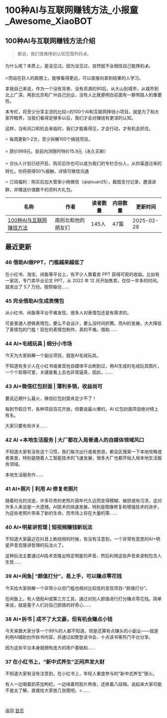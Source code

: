 # 100种AI与互联网赚钱方法_小报童_Awesome_XiaoBOT

## 100种AI与互联网赚钱方法介绍
> 都说，我们很难挣到认知范围外的💰。    
    
为什么呢？本质上，是没见过。因为没见过，自然就不会相信自己能挣到💰。    
    
🔥而站在巨人的肩膀上，能够看得更远，可以直接向拿到结果的人学习。    
    
拿我自己来说，作为一个没有背景、没有资源的90后，从大山到城市，从城市到北上广深，再到北京和广州自己创业，没有人比我更明白前面有一群带路人的重要性。    
    
本专栏，将至少分享主流的比较🔥的100个AI和互联网挣钱小项目，就是为了和大家开眼界，当我们看得足够多以后，我们才会对赚钱有更深的认知。    
    
这样，当有风口和机会来临时，我们才能看得见，才会行动，才有机会抓住。    
    
⭐ 每周更新1-2次，至少拆解100个搞钱项目。    
    
⭐ 原价999元，目前内测限时特价15.9元（永久买断）    
    
⭐ 合伙人计划已经开启，购买后你也可以成为我们的专栏合伙人，从你渠道过来的转化，你将获得50%报酬，详情可微信沟通    
    
⭐ 订阅福利：购买后加大管家小杨微信（qiqixuan25），截图支付记录，邀请进群，并赠送价值数千的资料大礼包。  
  


|名称|作者|读者数量|内容数量|更新时间|
|---|---|---|---|---|
|[100种AI与互联网赚钱方法](https://xiaobot.net/p/baiqi1920?refer=0b133df9-27dc-423b-8101-639049001c13)|南则北和他的朋友们|145人|47篇|2025-02-28|

## 最近更新
### 46 借助AI做PPT，门槛越来越低了

在小红书、淘宝、闲鱼等平台上，有不少人靠着卖 PPT 获得可观的收益。比如有一家店，专门卖毕业论文 PPT，从 2022 年 12
月开始售卖，仅仅一年多的时间，就卖出了 5.7 万份。按照每份......

### 45 完全借助AI生成表情包

从小红书、闲鱼等平台不难发现，很多人对表情包还是有需求的。

可是普通人想做表情包，要么不会设计，要么没时间折腾。而AI的发展，大大降低了表情包的门槛！现在的表情包制作，真的不难。借助......

### 44 AI+毛绒玩具 | 细分小市场

今天为大家拆解一个副业项目，就是AI毛绒玩具。

不知道有多少人在小红书或者其他自媒体平台刷到过，用AI生成的毛绒玩具图片，一个个软萌可爱，关键是看上去也非常逼真，因此，......

### 43 AI+微信红包封面 | 薄利多销，收益尚可

要说近期什么最火，微信红包封面肯定少不了！

每到节假日节，各种项目百花齐放，但要说最火爆的，AI 红包封面项目绝对榜上有名。

大家只要有些许关......

### 42 Al +本地生活服务 | 大厂都在入局普通人的自媒体领域风口

不知道大家有没有这个习惯，我们每次出行或者旅游，都会区搜索一下本地攻略或者美食，特别是随着人工智能技术的飞速发展，很多大厂也都开始入局本地生活服务领域。

本地生活服务作......

### 41 AI+照片 | 利用 AI 修复老照片

随着时光的流逝，许多珍贵的老照片因年代久远而变得模糊、破损或有污渍，这对许多人来说是一大遗憾。AI技术的快速发展，特别是图像修复和增强技术的进步，为这些老照片带来了新的生命。而市场上存在大量的需......

### 40 AI+明星讲哲理 | 短视频赚钱新玩法

不知道大家最近在抖音上刷视频的时候，有没有注意到，一个非常有意思的AI+明星声音克隆讲哲理的玩法火了。

这种玩法主要通过AI技术克隆出特定明星的声音，然后利用这些声音来录制包含人生哲......

### 39 AI+闲鱼| “颜值打分”，易上手，可以赚点零花钱

今天给大家拆解一个非常小众但门槛也相对比较低的变现项目-“颜值打分”。

在闲鱼上，有人借助AI或第三方工具，通过对别人颜值进行打分赚点零花钱。简单来说，就是基于人们对自己颜值的好奇心......

### 38 AI+拆书 | 成不了大文豪，但有机会赚点小钱

今天来跟大家分享一个99%的人都不知道，但是还算有点赚头的小副业——就是利用AI辅助创作拆书内容，并通过如樊登读书会、十点读书等热门平台分享。

因为这些平台本身就拥有庞大的用户基础和......

### 37 在小红书上，“新中式养生”正闷声发大财

不知道大家有没有注意到，在小红书上，年轻人重度参与的“新中式养生”很火。

有人一边喝着奶茶加枸杞，一边啃着阿胶片熬夜，还练着八段锦。说起来大家可能不是太了解，直接给大家放几张图吧。<......


<a href="https://github.com/Reno9527/awesome-xiaobot" style="color: white; text-decoration: none;">awesome-xiaobot</a>

返回 [首页](../README.md)
